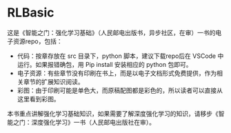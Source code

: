 # RLBasic

这是《智能之门：强化学习基础》（人民邮电出版书，异步社区，在审）一书的电子资源repo，包括：
- 代码：按章存放在 src 目录下，python 脚本，建议下载repo后在 VSCode 中运行。如果报错确包，用 Pip install 安装相应的 python 包即可。
- 电子资源：有些章节没有印刷在书上，而是以电子文档形式免费提供，作为相关章节的扩展知识阅读。
- 彩图：由于印刷可能是单色大，而原稿配图都是彩色的，所以读者可以直接从这里看到彩图。

本书重点讲解强化学习基础知识，如果需要了解深度强化学习的知识，请移步《智能之门：深度强化学习》一书（人民邮电出版社在审）。
